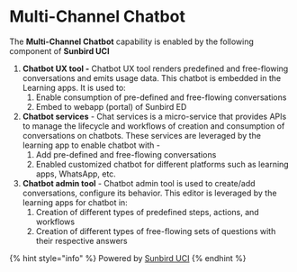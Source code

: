 # Multi-Channel Chatbot

The **Multi-Channel Chatbot** capability is enabled by the following component of **Sunbird UCI**

1. **Chatbot UX tool -** Chatbot UX tool renders predefined and free-flowing conversations and emits usage data. This chatbot is embedded in the Learning apps. It is used to: &#x20;
   1. Enable consumption of pre-defined and free-flowing conversations
   2. Embed to webapp (portal) of Sunbird ED
2. **Chatbot services** - Chat services is a micro-service that provides APIs to manage the lifecycle and workflows of creation and consumption of conversations on chatbots. These services are leveraged by the learning app to enable chatbot with -
   1. Add pre-defined and free-flowing conversations
   2. Enabled customized chatbot for different platforms such as learning apps, WhatsApp, etc.
3. **Chatbot admin tool** - Chatbot admin tool is used to create/add conversations, configure its behavior. This editor is leveraged by the learning apps for chatbot in:
   1. Creation of different types of predefined steps, actions, and workflows
   2. Creation of different types of free-flowing sets of questions with their respective answers

{% hint style="info" %}
Powered by [Sunbird UCI](https://app.gitbook.com/o/-Mi9QwJlsfb7xuxTBc0J/s/nC2042spZ2TIbqdRA37S/ "mention")
{% endhint %}
